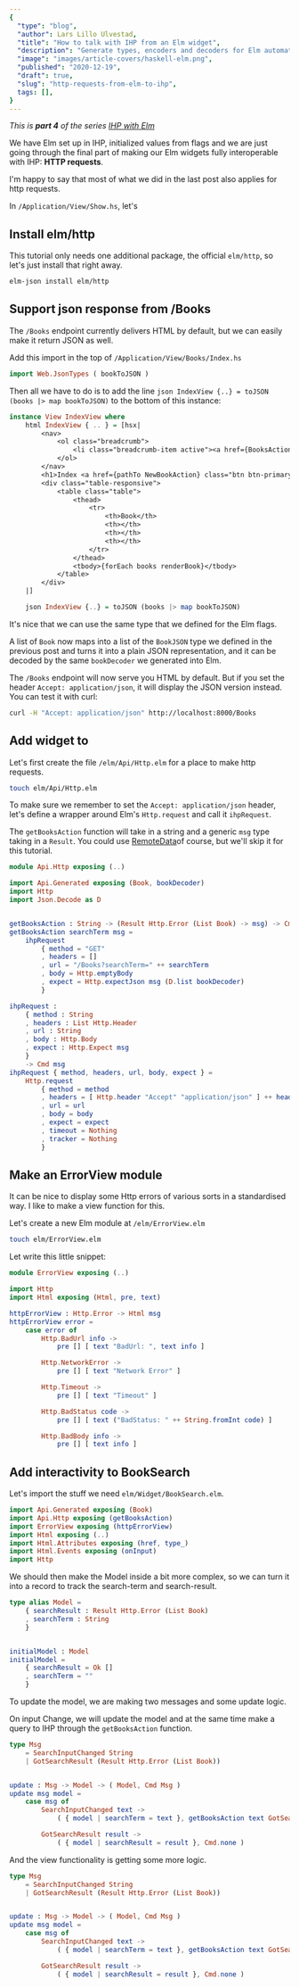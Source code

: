 ```yaml
---
{
  "type": "blog",
  "author": Lars Lillo Ulvestad,
  "title": "How to talk with IHP from an Elm widget",
  "description": "Generate types, encoders and decoders for Elm automatically in IHP.",
  "image": "images/article-covers/haskell-elm.png",
  "published": "2020-12-19",
  "draft": true,
  "slug": "http-requests-from-elm-to-ihp",
  tags: [],
}
---
```


_This is **part 4** of the series [IHP with Elm](https://driftercode.com/blog/ihp-with-elm-series)_

We have Elm set up in IHP, initialized values from flags and we are just going through the final part of making our Elm widgets fully interoperable with IHP: **HTTP requests**.

I'm happy to say that most of what we did in the last post also applies for http requests.

In `/Application/View/Show.hs`, let's

## Install elm/http

This tutorial only needs one additional package, the official `elm/http`, so let's just install that right away.

```bash
elm-json install elm/http
```

## Support json response from /Books

The `/Books` endpoint currently delivers HTML by default, but we can easily make it return JSON as well.

Add this import in the top of `/Application/View/Books/Index.hs`

```hs
import Web.JsonTypes ( bookToJSON )
```

Then all we have to do is to add the line `json IndexView {..} = toJSON (books |> map bookToJSON)` to the bottom of this instance:

```hs
instance View IndexView where
    html IndexView { .. } = [hsx|
        <nav>
            <ol class="breadcrumb">
                <li class="breadcrumb-item active"><a href={BooksAction}>Books</a></li>
            </ol>
        </nav>
        <h1>Index <a href={pathTo NewBookAction} class="btn btn-primary ml-4">+ New</a></h1>
        <div class="table-responsive">
            <table class="table">
                <thead>
                    <tr>
                        <th>Book</th>
                        <th></th>
                        <th></th>
                        <th></th>
                    </tr>
                </thead>
                <tbody>{forEach books renderBook}</tbody>
            </table>
        </div>
    |]

    json IndexView {..} = toJSON (books |> map bookToJSON)
```

It's nice that we can use the same type that we defined for the Elm flags.

A list of `Book` now maps into a list of the `BookJSON` type we defined in the previous post and turns it into a plain JSON representation, and it can be decoded by the same `bookDecoder` we generated into Elm.

The `/Books` endpoint will now serve you HTML by default. But if you set the header `Accept: application/json`, it will display the JSON version instead. You can test it with curl:

```bash
curl -H "Accept: application/json" http://localhost:8000/Books
```

## Add widget to

Let's first create the file `/elm/Api/Http.elm` for a place to make http requests.

```bash
touch elm/Api/Http.elm
```

To make sure we remember to set the `Accept: application/json` header, let's define a wrapper around Elm's `Http.request` and call it `ihpRequest`.

The `getBooksAction` function will take in a string and a generic `msg` type taking in a `Result`. You could use [RemoteData](https://package.elm-lang.org/packages/krisajenkins/remotedata/latest/RemoteData)of course, but we'll skip it for this tutorial.

```elm
module Api.Http exposing (..)

import Api.Generated exposing (Book, bookDecoder)
import Http
import Json.Decode as D


getBooksAction : String -> (Result Http.Error (List Book) -> msg) -> Cmd msg
getBooksAction searchTerm msg =
    ihpRequest
        { method = "GET"
        , headers = []
        , url = "/Books?searchTerm=" ++ searchTerm
        , body = Http.emptyBody
        , expect = Http.expectJson msg (D.list bookDecoder)
        }

ihpRequest :
    { method : String
    , headers : List Http.Header
    , url : String
    , body : Http.Body
    , expect : Http.Expect msg
    }
    -> Cmd msg
ihpRequest { method, headers, url, body, expect } =
    Http.request
        { method = method
        , headers = [ Http.header "Accept" "application/json" ] ++ headers
        , url = url
        , body = body
        , expect = expect
        , timeout = Nothing
        , tracker = Nothing
        }

```

## Make an ErrorView module

It can be nice to display some Http errors of various sorts in a standardised way. I like to make a view function for this.

Let's create a new Elm module at `/elm/ErrorView.elm`

```bash
touch elm/ErrorView.elm
```

Let write this little snippet:

```elm
module ErrorView exposing (..)

import Http
import Html exposing (Html, pre, text)

httpErrorView : Http.Error -> Html msg
httpErrorView error =
    case error of
        Http.BadUrl info ->
            pre [] [ text "BadUrl: ", text info ]

        Http.NetworkError ->
            pre [] [ text "Network Error" ]

        Http.Timeout ->
            pre [] [ text "Timeout" ]

        Http.BadStatus code ->
            pre [] [ text ("BadStatus: " ++ String.fromInt code) ]

        Http.BadBody info ->
            pre [] [ text info ]
```

## Add interactivity to BookSearch

Let's import the stuff we need `elm/Widget/BookSearch.elm`.

```elm
import Api.Generated exposing (Book)
import Api.Http exposing (getBooksAction)
import ErrorView exposing (httpErrorView)
import Html exposing (..)
import Html.Attributes exposing (href, type_)
import Html.Events exposing (onInput)
import Http
```

We should then make the Model inside a bit more complex, so we can turn it into a record to track the search-term and search-result.

```elm
type alias Model =
    { searchResult : Result Http.Error (List Book)
    , searchTerm : String
    }


initialModel : Model
initialModel =
    { searchResult = Ok []
    , searchTerm = ""
    }
```

To update the model, we are making two messages and some update logic.

On input Change, we will update the model and at the same time make a query to IHP through the `getBooksAction` function.

```elm
type Msg
    = SearchInputChanged String
    | GotSearchResult (Result Http.Error (List Book))


update : Msg -> Model -> ( Model, Cmd Msg )
update msg model =
    case msg of
        SearchInputChanged text ->
            ( { model | searchTerm = text }, getBooksAction text GotSearchResult )

        GotSearchResult result ->
            ( { model | searchResult = result }, Cmd.none )
```

And the view functionality is getting some more logic.

```elm
type Msg
    = SearchInputChanged String
    | GotSearchResult (Result Http.Error (List Book))


update : Msg -> Model -> ( Model, Cmd Msg )
update msg model =
    case msg of
        SearchInputChanged text ->
            ( { model | searchTerm = text }, getBooksAction text GotSearchResult )

        GotSearchResult result ->
            ( { model | searchResult = result }, Cmd.none )

```
